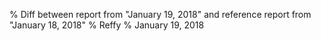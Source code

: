 % Diff between report from "January 19, 2018" and reference report from "January 18, 2018"
% Reffy
% January 19, 2018

